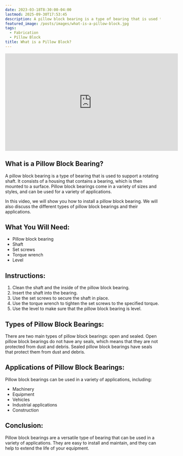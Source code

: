 ```yaml
---
date: 2023-03-18T8:30:00-04:00
lastmod: 2025-09-30T17:53:45
description: A pillow block bearing is a type of bearing that is used to support a rotating shaft.
featured_image: /posts/images/what-is-a-pillow-block.jpg
tags:
  - Fabrication
  - Pillow Block
title: What is a Pillow Block?
---
```


<div class="iframe-16-9-container">
<iframe class="youTubeIframe" width="560" height="315" src="https://www.youtube.com/embed/bQb7zgljaxA?rel=0" title="YouTube video player" frameborder="0" allow="accelerometer; autoplay; clipboard-write; encrypted-media; gyroscope; picture-in-picture; web-share" referrerpolicy="strict-origin-when-cross-origin" allowfullscreen></iframe>
</div>

## What is a Pillow Block Bearing?

A pillow block bearing is a type of bearing that is used to support a rotating shaft. It consists of a housing that contains a bearing, which is then mounted to a surface. Pillow block bearings come in a variety of sizes and styles, and can be used for a variety of applications.

In this video, we will show you how to install a pillow block bearing. We will also discuss the different types of pillow block bearings and their applications.

## What You Will Need:

- Pillow block bearing
- Shaft
- Set screws
- Torque wrench
- Level

## Instructions:

1. Clean the shaft and the inside of the pillow block bearing.
2. Insert the shaft into the bearing.
3. Use the set screws to secure the shaft in place.
4. Use the torque wrench to tighten the set screws to the specified torque.
5. Use the level to make sure that the pillow block bearing is level.

## Types of Pillow Block Bearings:

There are two main types of pillow block bearings: open and sealed. Open pillow block bearings do not have any seals, which means that they are not protected from dust and debris. Sealed pillow block bearings have seals that protect them from dust and debris.

## Applications of Pillow Block Bearings:

Pillow block bearings can be used in a variety of applications, including:

- Machinery
- Equipment
- Vehicles
- Industrial applications
- Construction

## Conclusion:

Pillow block bearings are a versatile type of bearing that can be used in a variety of applications. They are easy to install and maintain, and they can help to extend the life of your equipment.
